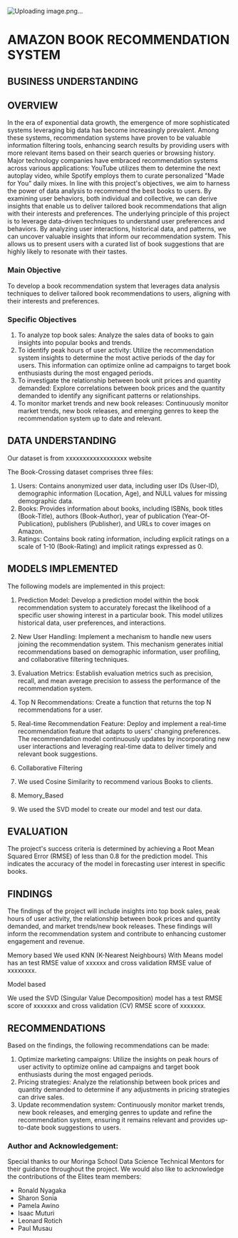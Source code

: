 ![Uploading image.png…]()


# AMAZON BOOK RECOMMENDATION SYSTEM

## BUSINESS UNDERSTANDING
## OVERVIEW
In the era of exponential data growth, the emergence of more sophisticated systems leveraging big data has become increasingly prevalent. Among these systems, recommendation systems have proven to be valuable information filtering tools, enhancing search results by providing users with more relevant items based on their search queries or browsing history. Major technology companies have embraced recommendation systems across various applications: YouTube utilizes them to determine the next autoplay video, while Spotify employs them to curate personalized "Made for You" daily mixes.
In line with this project's objectives, we aim to harness the power of data analysis to recommend the best books to users. By examining user behaviors, both individual and collective, we can derive insights that enable us to deliver tailored book recommendations that align with their interests and preferences.
The underlying principle of this project is to leverage data-driven techniques to understand user preferences and behaviors. By analyzing user interactions, historical data, and patterns, we can uncover valuable insights that inform our recommendation system. This allows us to present users with a curated list of book suggestions that are highly likely to resonate with their tastes.


### Main Objective
To develop a book recommendation system that leverages data analysis techniques to deliver tailored book recommendations to users, aligning with their interests and preferences.

### Specific Objectives
1. To analyze top book sales: Analyze the sales data of books to gain insights into popular books and trends.
2. To identify peak hours of user activity: Utilize the recommendation system insights to determine the most active periods of the day for users. This information can optimize online ad campaigns to target book enthusiasts during the most engaged periods.
3. To investigate the relationship between book unit prices and quantity demanded: Explore correlations between book prices and the quantity demanded to identify any significant patterns or relationships.
4. To monitor market trends and new book releases: Continuously monitor market trends, new book releases, and emerging genres to keep the recommendation system up to date and relevant.

## DATA UNDERSTANDING
Our dataset is from xxxxxxxxxxxxxxxxxx website

The Book-Crossing dataset comprises three files:

1. Users: Contains anonymized user data, including user IDs (User-ID), demographic information (Location, Age), and NULL values for missing demographic data.
2. Books: Provides information about books, including ISBNs, book titles (Book-Title), authors (Book-Author), year of publication (Year-Of-Publication), publishers (Publisher), and URLs to cover images on Amazon.
3. Ratings: Contains book rating information, including explicit ratings on a scale of 1-10 (Book-Rating) and implicit ratings expressed as 0.

## MODELS IMPLEMENTED
The following models are implemented in this project:

1. Prediction Model: Develop a prediction model within the book recommendation system to accurately forecast the likelihood of a specific user showing interest in a particular book. This model utilizes historical data, user preferences, and interactions.
2. New User Handling: Implement a mechanism to handle new users joining the recommendation system. This mechanism generates initial recommendations based on demographic information, user profiling, and collaborative filtering techniques.
3. Evaluation Metrics: Establish evaluation metrics such as precision, recall, and mean average precision to assess the performance of the recommendation system.
4. Top N Recommendations: Create a function that returns the top N recommendations for a user.
5. Real-time Recommendation Feature: Deploy and implement a real-time recommendation feature that adapts to users' changing preferences. The recommendation model continuously updates by incorporating new user interactions and leveraging real-time data to deliver timely and relevant book suggestions.

6. Collaborative Filtering

7. We used Cosine Similarity to recommend various Books to clients.

8. Memory_Based

9. We used the SVD model to create our model and test our data.

## EVALUATION
The project's success criteria is determined by achieving a Root Mean Squared Error (RMSE) of less than 0.8 for the prediction model. This indicates the accuracy of the model in forecasting user interest in specific books.

## FINDINGS
The findings of the project will include insights into top book sales, peak hours of user activity, the relationship between book prices and quantity demanded, and market trends/new book releases. These findings will inform the recommendation system and contribute to enhancing customer engagement and revenue.

Memory based We used KNN (K-Nearest Neighbours) With Means model has an test RMSE value of xxxxxx and cross validation RMSE value of xxxxxxxx.

Model based

We used the SVD (Singular Value Decomposition) model has a test RMSE score of xxxxxxx and cross validation (CV) RMSE score of xxxxxxx.

## RECOMMENDATIONS
Based on the findings, the following recommendations can be made:

1. Optimize marketing campaigns: Utilize the insights on peak hours of user activity to optimize online ad campaigns and target book enthusiasts during the most engaged periods.
2. Pricing strategies: Analyze the relationship between book prices and quantity demanded to determine if any adjustments in pricing strategies can drive sales.
3. Update recommendation system: Continuously monitor market trends, new book releases, and emerging genres to update and refine the recommendation system, ensuring it remains relevant and provides up-to-date book suggestions to users.

### Author and Acknowledgement:
Special thanks to our Moringa School Data Science Technical Mentors for their guidance throughout the project. We would also like to acknowledge the contributions of the Elites team members:

- Ronald Nyagaka
- Sharon Sonia
- Pamela Awino
- Isaac Muturi
- Leonard Rotich
- Paul Musau
